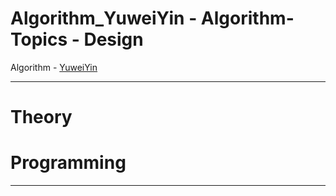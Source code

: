 # Algorithm_YuweiYin - Algorithm-Topics - Design

Algorithm - [YuweiYin](https://github.com/YuweiYin)

---

# Theory


# Programming


---
